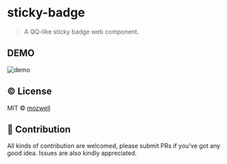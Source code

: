 # sticky-badge

> A QQ-like sticky badge web component.

## DEMO

![demo](https://i.imgur.com/gk1Yx88.gif)

## ©️ License

MIT © [mozwell](https://github.com/mozwell)

## 🙏 Contribution

All kinds of contribution are welcomed, please submit PRs if you've got any good idea. Issues are also kindly appreciated.
